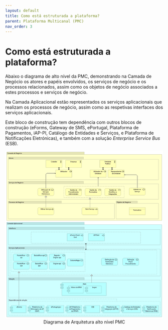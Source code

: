 ```yaml
---
layout: default
title: Como está estruturada a plataforma?
parent: Plataforma Multicanal (PMC)
nav_order: 3
---
```


# Como está estruturada a plataforma?

Abaixo o diagrama de alto nível da PMC, demonstrando na Camada de Negócio os atores e papéis envolvidos, os serviços de negócio e os processos relacionados, assim como os objetos de negócio associados a estes processos e serviços de negócio.

Na Camada Aplicacional estão representados os serviços aplicacionais que realizam os processos de negócio, assim como as respetivas interfaces dos serviços aplicacionais.

Este bloco de construção tem dependência com outros blocos de construção (eForms, Gateway de SMS, ePortugal, Plataforma de Pagamentos, iAP-PI, Catálogo de Entidades e Serviços, e Plataforma de Notificações Eletrónicas), e também com a solução _Enterprise Service Bus_ (ESB).

<div style="text-align: center;">
  <img src="../../assets/images/pmc.png" alt="Diagrama de Arquitetura alto nível PMC">
  Diagrama de Arquitetura alto nível PMC
</div>
<br>
